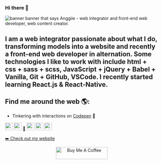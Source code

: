 ### Hi there 👋

<!--
**anggiie/anggiie** is a ✨ _special_ ✨ repository because its `README.md` (this file) appears on your GitHub profile.

Here are some ideas to get you started:

- 🔭 I’m currently working on ...
- 🌱 I’m currently learning ...
- 👯 I’m looking to collaborate on ...
- 🤔 I’m looking for help with ...
- 💬 Ask me about ...
- 📫 How to reach me: ...
- 😄 Pronouns: ...
- ⚡ Fun fact: ...
-->
<img src="https://github.com/anggiie/anggiie/blob/main/img/Sans%20titre.png" alt="banner banner that says Anggiie - web integrator and front-end web developer, web content creator.">

<h2>I am a web integrator passionate about what I do, transforming models into a website and recently a front-end web developer in alternation. Some technologies I like to work with include html + css + sass + scss, JavaScript + jQuery + Babel + Vanilla, Git + GitHub, VSCode. I recently started learning React.js & React-Native.</h2>

## Find me around the web 🌎: 

- Tinkering with interactions on <a href="https://codepen.io/anggiie02"> Codepen</a> 🏓
<p>
 <a href="#"><img src="https://img.shields.io/badge/twitter-%231DA1F2.svg?&style=for-the-badge&logo=twitter&logoColor=white" height=25></a> 
 <a href="#"><img src="https://img.shields.io/badge/linkedin-%230077B5.svg?&style=for-the-badge&logo=linkedin&logoColor=white" height=25></a> 💼
 <a href="#"><img src="https://img.shields.io/badge/instagram-%23E4405F.svg?&style=for-the-badge&logo=instagram&logoColor=white" height=25></a> 
 <a href="#"><img src="https://img.shields.io/badge/medium-%2312100E.svg?&style=for-the-badge&logo=medium&logoColor=white" height=25></a> 
 <a href="#"><img src="https://img.shields.io/badge/DEV.TO-%230A0A0A.svg?&style=for-the-badge&logo=dev-dot-to&logoColor=white" height=25></a></p>
<p><a href="#">➡️ Check out my website</a></p>

<p align="center">
<a href="https://www.buymeacoffee.com/angeliquejeanne" target="_blank">
<img src="https://cdn.buymeacoffee.com/buttons/default-red.png" alt="Buy Me A Coffee" height="40" width="170" >
</a>
</p>

